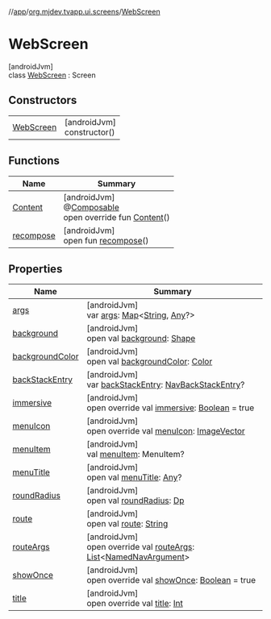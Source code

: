 //[app](../../../index.md)/[org.mjdev.tvapp.ui.screens](../index.md)/[WebScreen](index.md)

# WebScreen

[androidJvm]\
class [WebScreen](index.md) : Screen

## Constructors

| | |
|---|---|
| [WebScreen](-web-screen.md) | [androidJvm]<br>constructor() |

## Functions

| Name | Summary |
|---|---|
| [Content](-content.md) | [androidJvm]<br>@[Composable](https://developer.android.com/reference/kotlin/androidx/compose/runtime/Composable.html)<br>open override fun [Content](-content.md)() |
| [recompose](index.md#-343742199%2FFunctions%2F-912451524) | [androidJvm]<br>open fun [recompose](index.md#-343742199%2FFunctions%2F-912451524)() |

## Properties

| Name | Summary |
|---|---|
| [args](index.md#-1115844043%2FProperties%2F-912451524) | [androidJvm]<br>var [args](index.md#-1115844043%2FProperties%2F-912451524): [Map](https://kotlinlang.org/api/latest/jvm/stdlib/kotlin.collections/-map/index.html)&lt;[String](https://kotlinlang.org/api/latest/jvm/stdlib/kotlin/-string/index.html), [Any](https://kotlinlang.org/api/latest/jvm/stdlib/kotlin/-any/index.html)?&gt; |
| [background](index.md#-1391607996%2FProperties%2F-912451524) | [androidJvm]<br>open val [background](index.md#-1391607996%2FProperties%2F-912451524): [Shape](https://developer.android.com/reference/kotlin/androidx/compose/ui/graphics/Shape.html) |
| [backgroundColor](index.md#-41285965%2FProperties%2F-912451524) | [androidJvm]<br>open val [backgroundColor](index.md#-41285965%2FProperties%2F-912451524): [Color](https://developer.android.com/reference/kotlin/androidx/compose/ui/graphics/Color.html) |
| [backStackEntry](index.md#-1823436735%2FProperties%2F-912451524) | [androidJvm]<br>var [backStackEntry](index.md#-1823436735%2FProperties%2F-912451524): [NavBackStackEntry](https://developer.android.com/reference/kotlin/androidx/navigation/NavBackStackEntry.html)? |
| [immersive](immersive.md) | [androidJvm]<br>open override val [immersive](immersive.md): [Boolean](https://kotlinlang.org/api/latest/jvm/stdlib/kotlin/-boolean/index.html) = true |
| [menuIcon](menu-icon.md) | [androidJvm]<br>open override val [menuIcon](menu-icon.md): [ImageVector](https://developer.android.com/reference/kotlin/androidx/compose/ui/graphics/vector/ImageVector.html) |
| [menuItem](index.md#1607825696%2FProperties%2F-912451524) | [androidJvm]<br>val [menuItem](index.md#1607825696%2FProperties%2F-912451524): MenuItem? |
| [menuTitle](index.md#37564943%2FProperties%2F-912451524) | [androidJvm]<br>open val [menuTitle](index.md#37564943%2FProperties%2F-912451524): [Any](https://kotlinlang.org/api/latest/jvm/stdlib/kotlin/-any/index.html)? |
| [roundRadius](index.md#410644904%2FProperties%2F-912451524) | [androidJvm]<br>open val [roundRadius](index.md#410644904%2FProperties%2F-912451524): [Dp](https://developer.android.com/reference/kotlin/androidx/compose/ui/unit/Dp.html) |
| [route](index.md#703889279%2FProperties%2F-912451524) | [androidJvm]<br>open val [route](index.md#703889279%2FProperties%2F-912451524): [String](https://kotlinlang.org/api/latest/jvm/stdlib/kotlin/-string/index.html) |
| [routeArgs](route-args.md) | [androidJvm]<br>open override val [routeArgs](route-args.md): [List](https://kotlinlang.org/api/latest/jvm/stdlib/kotlin.collections/-list/index.html)&lt;[NamedNavArgument](https://developer.android.com/reference/kotlin/androidx/navigation/NamedNavArgument.html)&gt; |
| [showOnce](show-once.md) | [androidJvm]<br>open override val [showOnce](show-once.md): [Boolean](https://kotlinlang.org/api/latest/jvm/stdlib/kotlin/-boolean/index.html) = true |
| [title](title.md) | [androidJvm]<br>open override val [title](title.md): [Int](https://kotlinlang.org/api/latest/jvm/stdlib/kotlin/-int/index.html) |
